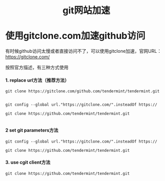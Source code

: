 <h1 align="center">git网站加速</h1>




# 使用gitclone.com加速github访问



有时候github访问太慢或者直接访问不了，可以使用gitclone加速，官网URL：https://gitclone.com/

按照官方描述，有三种方式使用



#### 1.  replace url方法（推荐方法）

```shell
git clone https://gitclone.com/github.com/tendermint/tendermint.git


git config --global url."https://gitclone.com/".insteadOf https://

git clone https://github.com/tendermint/tendermint.git


```



####  2 set git parameters方法

```shell
git config --global url."https://gitclone.com/".insteadOf https://

git clone https://github.com/tendermint/tendermint.git
```





#### 3. use cgit client方法

```shell
git clone https://github.com/tendermint/tendermint.git
```

